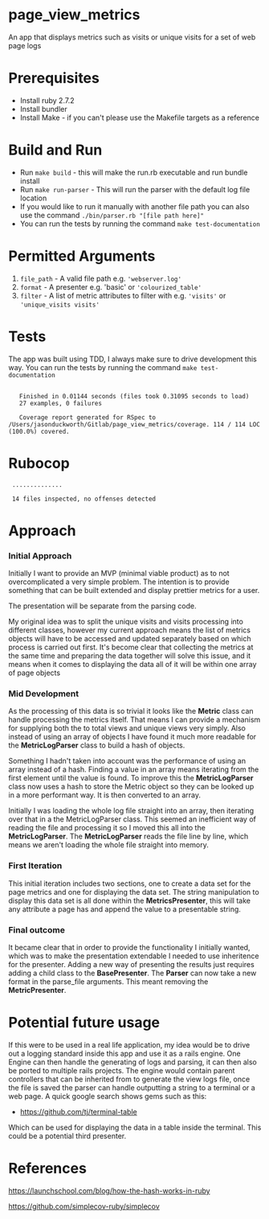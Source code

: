 # page_view_metrics

An app that displays metrics such as visits or unique visits for a set of web page logs

# Prerequisites
* Install ruby 2.7.2
* Install bundler
* Install Make - if you can't please use the Makefile targets as a reference

# Build and Run
* Run `make build` - this will make the run.rb executable and run bundle install
* Run `make run-parser` - This will run the parser with the default log file location
* If you would like to run it manually with another file path you can also use the command `./bin/parser.rb "[file path here]"`
* You can run the tests by running the command `make test-documentation`

# Permitted Arguments
1. `file_path` - A valid file path e.g. `'webserver.log'`
2. `format` - A presenter e.g. 'basic' or `'colourized_table'`
3. `filter` - A list of metric attributes to filter with e.g. `'visits'` or `'unique_visits visits'`

# Tests
The app was built using TDD, I always make sure to drive development this way.
You can run the tests by running the command `make test-documentation`
```...........................
   
   Finished in 0.01144 seconds (files took 0.31095 seconds to load)
   27 examples, 0 failures
   
   Coverage report generated for RSpec to /Users/jasonduckworth/Gitlab/page_view_metrics/coverage. 114 / 114 LOC (100.0%) covered.
```

# Rubocop
```Inspecting 14 files
 ..............
 
 14 files inspected, no offenses detected
```

# Approach 
### Initial Approach 

Initially I want to provide an MVP (minimal viable product) as to not overcomplicated a very simple problem. 
The intention is to provide something that can be built extended and display prettier metrics for a user.

The presentation will be separate from the parsing code.

My original idea was to split the unique visits and visits processing into different classes, however my current approach
means the list of metrics objects will have to be accessed and updated separately based on which process is carried out first.
It's become clear that collecting the metrics at the same time and preparing the data together will solve this issue, 
and it means when it comes to displaying the data all of it will be within one array of page objects

### Mid Development
As the processing of this data is so trivial it looks like the **Metric** class can handle processing the metrics itself. 
That means I can provide a mechanism for supplying both the to total views and unique views very simply. Also instead of 
using an array of objects I have found it much more readable for the **MetricLogParser** class to build a hash of objects.

Something I hadn't taken into account was the performance of using an array instead of a hash. Finding a value in an array
means iterating from the first element until the value is found. To improve this the **MetricLogParser** class now uses a hash
to store the Metric object so they can be looked up in a more performant way. It is then converted to an array.

Initially I was loading the whole log file straight into an array, then iterating over that in a the MetricLogParser class. This 
seemed an inefficient way of reading the file and processing it so I moved this all into the **MetricLogParser**.
The **MetricLogParser** reads the file line by line, which means we aren't loading the whole file straight into memory.

### First Iteration
This initial iteration includes two sections, one to create a data set for the page metrics and one for displaying the data set.
The string manipulation to display this data set is all done within the **MetricsPresenter**, this will take any attribute a
page has and append the value to a presentable string. 

### Final outcome
It became clear that in order to provide the functionality I initially wanted, which was to make the presentation
extendable I needed to use inheritence for the presenter. Adding a new way of presenting the results just requires
adding a child class to the **BasePresenter**. The **Parser** can now take a new format in the parse_file arguments.
This meant removing the **MetricPresenter**.

# Potential future usage
If this were to be used in a real life application, my idea would be to drive out a logging standard inside this app
and use it as a rails engine. One Engine can then handle the generating of logs and parsing, it can then also be ported to
multiple rails projects. The engine would contain parent controllers that can be inherited from to generate the view logs file,
once the file is saved the parser can handle outputting a string to a terminal or a web page. A quick google search shows
gems such as this: 
* https://github.com/tj/terminal-table

Which can be used for displaying the data in a table inside the terminal. This could be a potential third presenter.

# References
https://launchschool.com/blog/how-the-hash-works-in-ruby

https://github.com/simplecov-ruby/simplecov

